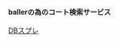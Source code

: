 #### ballerの為のコート検索サービス
[DBスプレ](https://docs.google.com/spreadsheets/d/1-niPR9CcBtcscQXIYjM_15D_7vmLTl4YqHqV_Fk9WVA/edit#gid=0)

